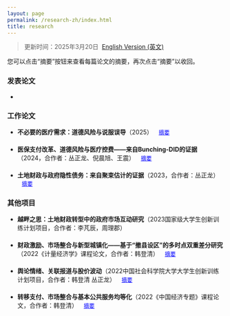 ```yaml
---
layout: page
permalink: /research-zh/index.html
title: research
---
```


> 更新时间：2025年3月20日&nbsp;  [English Version (英文)](https://fyapeng.com/research/)



您可以点击“摘要”按钮来查看每篇论文的摘要，再次点击“摘要”以收回。

### 发表论文

- 
  
### 工作论文

<ul>

  <li>
    <span><strong>不必要的医疗需求：道德风险与说服误导</strong>（2025）</span>
    <button class="toggle-abstract" onclick="toggleAbstract('abstract1')">摘要</button>
    <div id="abstract1" class="abstract-content">
      <p>我利用贝叶斯说服方法研究患者不必要的医疗需求的来源，并将其分解为需求方道德风险与供给方说服误导。医生效用是患者效用和收入激励的加权组合，能够向患者有选择地披露信息以误导患者对自身病情的信念。患者的行动空间连续时，医生选择不披露信息或如实告知病情；患者行动空间离散时（低治疗与高治疗），医生说服部分低病情患者采取高治疗行为。医疗保险能够减少医患间利益冲突以削弱说服误导比例，但导致了更大的道德风险与误导需求。消除信息不对称或医生收入激励能够避免误导，但后者可能损害患者健康。</p>
    </div>
  </li>

  <li>
    <span><strong>医保支付改革、道德风险与医疗控费——来自Bunching-DID的证据</strong>（2024，合作者：丛正龙、倪晨旭、王震）</span>
    <button class="toggle-abstract" onclick="toggleAbstract('abstract1')">摘要</button>
    <div id="abstract1" class="abstract-content">
      <p>本文旨在评估医保支付方式改革特别是DRG/DIP支付模式对于医疗费用控制和医疗质量提升的影响，通过前沿的Bunching-DID方法识别医保“起付线”对患者就诊行为的扭曲效应（道德风险），发现“起付线”的设置使得大约8%的就诊费用被调整至起付线以上，人均年度医疗费用平均提高28.8%。在考虑“起付线”诱导患者道德风险的情况下，DRG/DIP改革在降低医疗费用和提高医疗质量方面的效果有限，“起付线”附近的患者自付费用不降反升，而医院存在“推诿”重症病人的倾向，政策效应在地区、医院特点、患者特征等方面存在异质性。此外，DIP相比DRG能有效降低患者道德风险、缓解医院控费预期。本文在针对评估医疗提质控费的政策工具方面具有一定启示作用，如何精准识别或者避免道德风险问题，或将成为之后政策评估尤其是健康经济学中的重点与难点。</p>
    </div>
  </li>
  <li>
    <span><strong>土地财政与政府隐性债务：来自聚束估计的证据</strong>（2023，合作者：丛正龙）</span>
    <button class="toggle-abstract" onclick="toggleAbstract('abstract2')">摘要</button>
    <div id="abstract2" class="abstract-content">
      <p>稳妥处置地方政府隐性债务问题是未来政府工作的重点和难点，文章基于聚束估计方法，利用工业用地出让最低价标准政策对土地交易市场的冲击，识别地方土地出让行为对政府隐性债务的影响。研究发现，《全国工业用地出让最低价标准》的实施使得土地成交单价出现了显著的聚束效应，平均有11.09%的地块成交单价受《标准》影响而调整至最低价标准右侧；地方政府工业用地出让总价款受政策影响，相较于反事实分布平均增加了7.96%，地方政府综合土地出让总收入受政策影响，相较于反事实分布平均降低了1.5%，地方政府隐性债务受政策影响，相较于反事实分布平均增加了14.1%。Wald估计结果显示，地方工业用地出让价款每增加1%，地方政府隐性债务规模将增加1.768%，综合土地出让价款每增加1%，地方政府隐性债务规模将减少9.502%，意味着地方政府工业用地收入对于政府隐性债务具有正向效应，而地方政府综合土地出让收入对于政府隐性债务具有负向的挤出效应。研究结果为防范化解地方政府债务风险、实现高质量发展提供了创新路径和理论证据。</p>
    </div>
  </li>
</ul>

### 其他项目

- **越畔之思：土地财政转型中的政府市场互动研究**（2023国家级大学生创新训练计划项目，合作者：李芃辰，周理郡）
  
<ul>
  <li>
    <span><strong>财政激励、市场整合与新型城镇化——基于“撤县设区”的多时点双重差分研究</strong>（2022《计量经济学》课程论文，合作者：韩登清）</span>
    <button class="toggle-abstract" onclick="toggleAbstract('abstract3')">摘要</button>
    <div id="abstract3" class="abstract-content">
      <p>撤县设区”是地方政府在行政主导型城镇化发展过程中的重要方式，利用2009年至2019年全国260个城市的统计数据，构建基于“以人为本、四化同步、城乡统筹、生态文明、基础设施”本质要求的新型城镇化评价体系，借助“撤县设区”政策的准自然实验，研究财政激励、市场整合对新型城镇化发展的影响。研究发现：实行“撤县设区”能够整合市域要素市场，显著提高区县基本公共服务水平，推动以人为核心的新型城镇化发展；实行“撤县设区”能够缓解资本的极化效应，促进生产要素向区县扩散，从而促进新型城镇化发展，弥补市场主导型城镇化过程中的不足；但“撤县设区”会对城乡统筹和生态文明产生不同程度的负面影响。</p>
    </div>
  </li>
    <li>
    <span><strong>舆论情绪、关联报道与股价波动</strong>（2022中国社会科学院大学大学生创新训练计划项目，合作者：韩登清 丛正龙）</span>
    <button class="toggle-abstract" onclick="toggleAbstract('abstract4')">摘要</button>
    <div id="abstract4" class="abstract-content">
      <p>随着互联网媒体的快速发展，间接的关联报道对于市场舆情也产生越来越重要的影响。为研究媒体关联报道对股价波动的非线性效应，通过嵌入关联信息结构提出改进的文本信息抽取模块，用以获取关联报道与股票间的关联度。利用A股上市公司的交易数据研究舆情、媒体报道关联度与股价波动间的影响，结果表明：（1）相比正向舆论情绪，负向舆论情绪对股价影响更强烈；（2）报道关联度存在单个门限效应，报道关联度较低时，正向舆论情绪对股价影响更强烈，滞后新闻的影响几乎为0；（3）媒体关联报道对于股价的影响具有时效性；（4）媒体关联报道对于股价的影响随公司规模增大而逐渐增强。</p>
    </div>
  </li>
  <li>
    <span><strong>转移支付、市场整合与基本公共服务均等化</strong>（2022《中国经济专题》课程论文，合作者：韩登清）</span>
    <button class="toggle-abstract" onclick="toggleAbstract('abstract5')">摘要</button>
    <div id="abstract5" class="abstract-content">
      <p>分权体制下产生的市场分割导致各地重复建设严重，不利于基本公共服务均等化目标的实现，本文认为通过调整政府间转移支付，能够促进政府市场资源整合，进而提高基本公共服务均等化水平。实证结果表明：基本公共服务的供给在全国范围内存在集聚效应；统一大市场建设对基本公共服务均等化具有复杂的非线性作用，并且对东部地区和西部地区表现为正向效应，对中部地区则表现为负向效应；给予中部地区政府更多自主性有利于当地经济发展和公共服务均等化水平的提高。</p>
    </div>
  </li>
  <!-- 添加更多论文条目 -->
</ul>

<script>
  function toggleAbstract(id) {
    var abstract = document.getElementById(id);
    if (abstract.style.display === "none" || abstract.style.display === "") {
      abstract.style.display = "block";
    } else {
      abstract.style.display = "none";
    }
  }
</script>

<style>
  .abstract-content {
    display: none;
    margin-top: 10px;
    font-size: 0.9em; /* 调整摘要内容的字体大小 */
    background-color: #f0f0f0; /* 设置摘要内容的背景色 */
    padding: 10px; /* 设置摘要内容的内边距 */
    border-radius: 5px; /* 设置摘要内容的圆角 */
  }
  .toggle-abstract {
    cursor: pointer;
    color: blue;
    background: none;
    border: none;
    padding: 0;
    text-decoration: underline;
    margin-left: 10px;
    font-size: 0.9em; /* 调整“摘要”按钮的字体大小 */
  }
  li {
    margin-bottom: 20px;
  }
</style>
